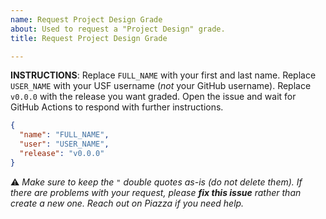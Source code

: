 ```yaml
---
name: Request Project Design Grade
about: Used to request a "Project Design" grade.
title: Request Project Design Grade

---
```


**INSTRUCTIONS**: Replace `FULL_NAME` with your first and last name. Replace `USER_NAME` with your USF username (*not* your GitHub username). Replace `v0.0.0` with the release you want graded. Open the issue and wait for GitHub Actions to respond with further instructions. 

```json
{
  "name": "FULL_NAME",
  "user": "USER_NAME",
  "release": "v0.0.0"
}
```

:warning: *Make sure to keep the `"` double quotes as-is (do not delete them). If there are problems with your request, please **fix this issue** rather than create a new one. Reach out on Piazza if you need help.*